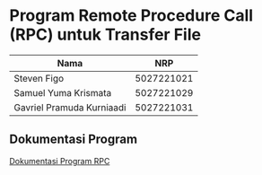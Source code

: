 # Program Remote Procedure Call (RPC) untuk Transfer File

| Nama | NRP |
| -------------------------------------- | ---------- |
| Steven Figo | 5027221021 |
| Samuel Yuma Krismata | 5027221029 |
| Gavriel Pramuda Kurniaadi | 5027221031 |

## Dokumentasi Program
[Dokumentasi Program RPC](https://drive.google.com/file/d/1eYCjgshnGRc_GnLhrrb-TueJJ6eIr5ZG/view?usp=share_link)
